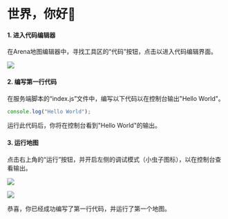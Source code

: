 # 世界，你好👋

#### 1. 进入代码编辑器

在Arena地图编辑器中，寻找工具区的“代码”按钮，点击以进入代码编辑界面。


![](/QQ20240913-152031.png)

#### 2. 编写第一行代码

在服务端脚本的“index.js”文件中，编写以下代码以在控制台输出"Hello World"。

```js
console.log("Hello World");
```

运行此代码后，你将在控制台看到"Hello World"的输出。

#### 3. 运行地图

点击右上角的“运行”按钮，并开启左侧的调试模式（小虫子图标），以在控制台查看输出。

![](/QQ20240913-152456.png)

![](/QQ20240918-131047.png)

恭喜，你已经成功编写了第一行代码，并运行了第一个地图。